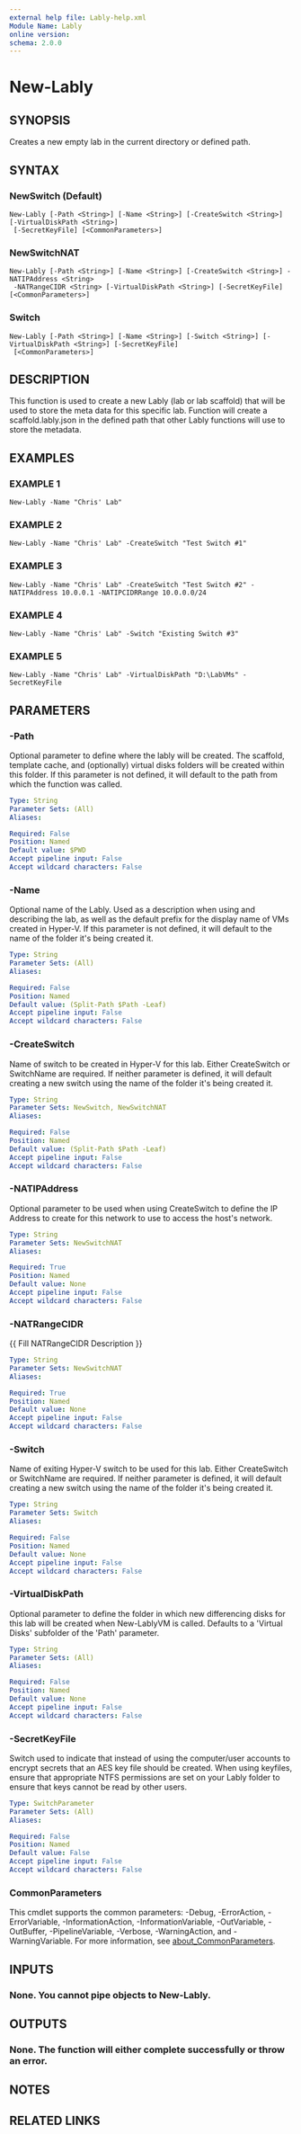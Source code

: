 ```yaml
---
external help file: Lably-help.xml
Module Name: Lably
online version:
schema: 2.0.0
---
```


# New-Lably

## SYNOPSIS
Creates a new empty lab in the current directory or defined path.

## SYNTAX

### NewSwitch (Default)
```
New-Lably [-Path <String>] [-Name <String>] [-CreateSwitch <String>] [-VirtualDiskPath <String>]
 [-SecretKeyFile] [<CommonParameters>]
```

### NewSwitchNAT
```
New-Lably [-Path <String>] [-Name <String>] [-CreateSwitch <String>] -NATIPAddress <String>
 -NATRangeCIDR <String> [-VirtualDiskPath <String>] [-SecretKeyFile] [<CommonParameters>]
```

### Switch
```
New-Lably [-Path <String>] [-Name <String>] [-Switch <String>] [-VirtualDiskPath <String>] [-SecretKeyFile]
 [<CommonParameters>]
```

## DESCRIPTION
This function is used to create a new Lably (lab or lab scaffold) that will be used to store the meta data for this specific lab.
Function will create a scaffold.lably.json in the defined path that other Lably functions will use to store the metadata.

## EXAMPLES

### EXAMPLE 1
```
New-Lably -Name "Chris' Lab"
```

### EXAMPLE 2
```
New-Lably -Name "Chris' Lab" -CreateSwitch "Test Switch #1"
```

### EXAMPLE 3
```
New-Lably -Name "Chris' Lab" -CreateSwitch "Test Switch #2" -NATIPAddress 10.0.0.1 -NATIPCIDRRange 10.0.0.0/24
```

### EXAMPLE 4
```
New-Lably -Name "Chris' Lab" -Switch "Existing Switch #3"
```

### EXAMPLE 5
```
New-Lably -Name "Chris' Lab" -VirtualDiskPath "D:\LabVMs" -SecretKeyFile
```

## PARAMETERS

### -Path
Optional parameter to define where the lably will be created.
The scaffold, template cache, and (optionally) virtual disks folders will be created within this folder.
If this parameter is not defined, it will default to the path from which the function was called.

```yaml
Type: String
Parameter Sets: (All)
Aliases:

Required: False
Position: Named
Default value: $PWD
Accept pipeline input: False
Accept wildcard characters: False
```

### -Name
Optional name of the Lably.
Used as a description when using and describing the lab, as well as the default prefix for the display name of VMs created in Hyper-V.
If this parameter is not defined, it will default to the name of the folder it's being created it.

```yaml
Type: String
Parameter Sets: (All)
Aliases:

Required: False
Position: Named
Default value: (Split-Path $Path -Leaf)
Accept pipeline input: False
Accept wildcard characters: False
```

### -CreateSwitch
Name of switch to be created in Hyper-V for this lab.
Either CreateSwitch or SwitchName are required.
If neither parameter is defined, it will default creating a new switch using the name of the folder it's being created it.

```yaml
Type: String
Parameter Sets: NewSwitch, NewSwitchNAT
Aliases:

Required: False
Position: Named
Default value: (Split-Path $Path -Leaf)
Accept pipeline input: False
Accept wildcard characters: False
```

### -NATIPAddress
Optional parameter to be used when using CreateSwitch to define the IP Address to create for this network to use to access the host's network.

```yaml
Type: String
Parameter Sets: NewSwitchNAT
Aliases:

Required: True
Position: Named
Default value: None
Accept pipeline input: False
Accept wildcard characters: False
```

### -NATRangeCIDR
{{ Fill NATRangeCIDR Description }}

```yaml
Type: String
Parameter Sets: NewSwitchNAT
Aliases:

Required: True
Position: Named
Default value: None
Accept pipeline input: False
Accept wildcard characters: False
```

### -Switch
Name of exiting Hyper-V switch to be used for this lab.
Either CreateSwitch or SwitchName are required.
If neither parameter is defined, it will default creating a new switch using the name of the folder it's being created it.

```yaml
Type: String
Parameter Sets: Switch
Aliases:

Required: False
Position: Named
Default value: None
Accept pipeline input: False
Accept wildcard characters: False
```

### -VirtualDiskPath
Optional parameter to define the folder in which new differencing disks for this lab will be created when New-LablyVM is called.
Defaults to a 'Virtual Disks' subfolder of the 'Path' parameter.

```yaml
Type: String
Parameter Sets: (All)
Aliases:

Required: False
Position: Named
Default value: None
Accept pipeline input: False
Accept wildcard characters: False
```

### -SecretKeyFile
Switch used to indicate that instead of using the computer/user accounts to encrypt secrets that an AES key file should be created.
When using keyfiles, ensure that appropriate NTFS permissions are set on your Lably folder to ensure that keys cannot be read by other users.

```yaml
Type: SwitchParameter
Parameter Sets: (All)
Aliases:

Required: False
Position: Named
Default value: False
Accept pipeline input: False
Accept wildcard characters: False
```

### CommonParameters
This cmdlet supports the common parameters: -Debug, -ErrorAction, -ErrorVariable, -InformationAction, -InformationVariable, -OutVariable, -OutBuffer, -PipelineVariable, -Verbose, -WarningAction, and -WarningVariable. For more information, see [about_CommonParameters](http://go.microsoft.com/fwlink/?LinkID=113216).

## INPUTS

### None. You cannot pipe objects to New-Lably.
## OUTPUTS

### None. The function will either complete successfully or throw an error.
## NOTES

## RELATED LINKS
